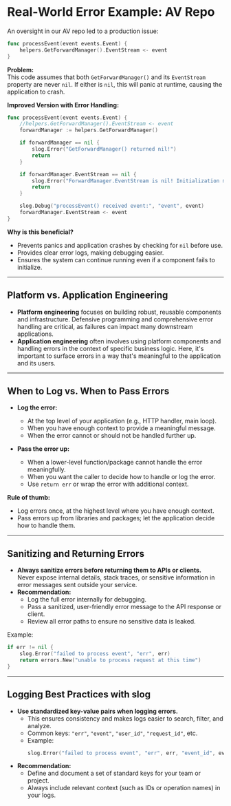 # Real-World Error Example: AV Repo

An oversight in our AV repo led to a production issue:

```go
func processEvent(event events.Event) {
	helpers.GetForwardManager().EventStream <- event
}
```

**Problem:**  
This code assumes that both `GetForwardManager()` and its `EventStream` property are never `nil`. If either is `nil`, this will panic at runtime, causing the application to crash.

**Improved Version with Error Handling:**

```go
func processEvent(event events.Event) {
	//helpers.GetForwardManager().EventStream <- event
	forwardManager := helpers.GetForwardManager()

	if forwardManager == nil {
		slog.Error("GetForwardManager() returned nil!")
		return
	}

	if forwardManager.EventStream == nil {
		slog.Error("ForwardManager.EventStream is nil! Initialization might have failed.")
		return
	}

	slog.Debug("processEvent() received event:", "event", event)
	forwardManager.EventStream <- event
}
```

**Why is this beneficial?**  
- Prevents panics and application crashes by checking for `nil` before use.
- Provides clear error logs, making debugging easier.
- Ensures the system can continue running even if a component fails to initialize.

---

## Platform vs. Application Engineering

- **Platform engineering** focuses on building robust, reusable components and infrastructure. Defensive programming and comprehensive error handling are critical, as failures can impact many downstream applications.
- **Application engineering** often involves using platform components and handling errors in the context of specific business logic. Here, it's important to surface errors in a way that's meaningful to the application and its users.

---

## When to Log vs. When to Pass Errors

- **Log the error:**  
  - At the top level of your application (e.g., HTTP handler, main loop).
  - When you have enough context to provide a meaningful message.
  - When the error cannot or should not be handled further up.

- **Pass the error up:**  
  - When a lower-level function/package cannot handle the error meaningfully.
  - When you want the caller to decide how to handle or log the error.
  - Use `return err` or wrap the error with additional context.

**Rule of thumb:**  
- Log errors once, at the highest level where you have enough context.
- Pass errors up from libraries and packages; let the application decide how to handle them.

---

## Sanitizing and Returning Errors

- **Always sanitize errors before returning them to APIs or clients.**  
  Never expose internal details, stack traces, or sensitive information in error messages sent outside your service.
- **Recommendation:**  
  - Log the full error internally for debugging.
  - Pass a sanitized, user-friendly error message to the API response or client.
  - Review all error paths to ensure no sensitive data is leaked.

Example:

```go
if err != nil {
	slog.Error("failed to process event", "err", err)
	return errors.New("unable to process request at this time")
}
```

---

## Logging Best Practices with slog

- **Use standardized key-value pairs when logging errors.**
  - This ensures consistency and makes logs easier to search, filter, and analyze.
  - Common keys: `"err"`, `"event"`, `"user_id"`, `"request_id"`, etc.
  - Example:
    ```go
    slog.Error("failed to process event", "err", err, "event_id", event.ID)
    ```
- **Recommendation:**  
  - Define and document a set of standard keys for your team or project.
  - Always include relevant context (such as IDs or operation names) in your logs.

